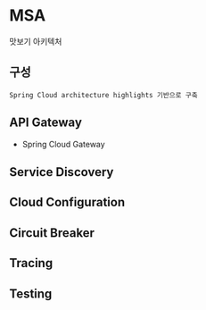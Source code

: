 # MSA

맛보기 아키텍처

## 구성

```
Spring Cloud architecture highlights 기반으로 구축
```

## API Gateway

-   Spring Cloud Gateway

## Service Discovery

## Cloud Configuration

## Circuit Breaker

## Tracing

## Testing
